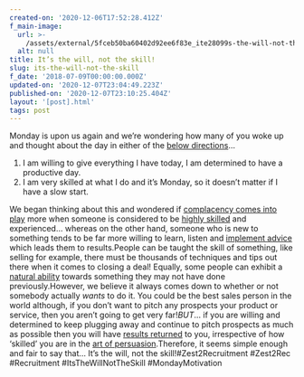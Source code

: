 ```yaml
---
created-on: '2020-12-06T17:52:28.412Z'
f_main-image:
  url: >-
    /assets/external/5fceb50ba60402d92ee6f83e_ite28099s-the-will-not-the-skill.jpg
  alt: null
title: It’s the will, not the skill!
slug: its-the-will-not-the-skill
f_date: '2018-07-09T00:00:00.000Z'
updated-on: '2020-12-07T23:04:49.223Z'
published-on: '2020-12-07T23:10:25.404Z'
layout: '[post].html'
tags: post
---
```


Monday is upon us again and we’re wondering how many of you woke up and thought about the day in either of the [below directions](#)…

1.  I am willing to give everything I have today, I am determined to have a productive day.
2.  I am very skilled at what I do and it’s Monday, so it doesn’t matter if I have a slow start.

We began thinking about this and wondered if [complacency comes into play](#) more when someone is considered to be [highly skilled](#) and experienced… whereas on the other hand, someone who is new to something tends to be far more willing to learn, listen and [implement advice](#) which leads them to results.People can be taught the skill of something, like selling for example, there must be thousands of techniques and tips out there when it comes to closing a deal! Equally, some people can exhibit a [natural ability](#) towards something they may not have done previously.However, we believe it always comes down to whether or not somebody actually _wants_ to do it. You could be the best sales person in the world although, if you don’t want to pitch any prospects your product or service, then you aren’t going to get very far!_BUT_… if you are willing and determined to keep plugging away and continue to pitch prospects as much as possible then you will have [results returned](#) to you, irrespective of how ‘skilled’ you are in the [art of persuasion](#).Therefore, it seems simple enough and fair to say that… It’s the will, not the skill!#Zest2Recruitment #Zest2Rec #Recruitment #ItsTheWillNotTheSkill #MondayMotivation
